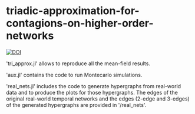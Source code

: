 # triadic-approximation-for-contagions-on-higher-order-networks

[![DOI](https://zenodo.org/badge/xxx.svg)](https://zenodo.org/badge/latestdoi/xxx)

'tri_approx.jl' allows to reproduce all the mean-field results.

'aux.jl' contains the code to run Montecarlo simulations.

'real_nets.jl' includes the code to generate hypergraphs from real-world data and to produce the plots for those hypergraphs. The edges of the original real-world temporal networks and the edges (2-edge and 3-edges) of the generated hypergraphs are provided in '/real_nets'.
